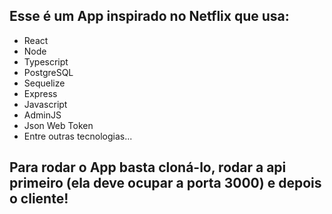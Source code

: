 ## Esse é um App inspirado no Netflix que usa: 

- React 
- Node 
- Typescript
- PostgreSQL 
- Sequelize 
- Express 
- Javascript 
- AdminJS 
- Json Web Token 
- Entre outras tecnologias...

## Para rodar o App basta cloná-lo, rodar a api primeiro (ela deve ocupar a porta 3000) e depois o cliente! 

